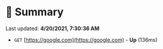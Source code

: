 # 📖 Summary
Last updated: **4/20/2021, 7:30:36 AM**

- `GET` [https://google.com](https://google.com) - **Up** (136ms)
